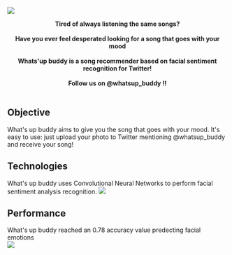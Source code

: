 ![](https://imagehost.com.au//PHJrO)
<p align="center">
  <b>  Tired of always listening the same songs? </b><br><br>
  <b>  Have you ever feel desperated looking for a song that goes with your mood </b><br><br>
  <b>  Whats'up buddy is a song recommender based on facial sentiment recognition for Twitter! </b><br><br>
    <b>  Follow us  on @whatsup_buddy !!</b><br><br>
 </p>

## Objective
What's up buddy aims to give you the song that goes with your mood. It's easy to use: just upload your photo to Twitter mentioning @whatsup_buddy and receive your song!

## Technologies
What's up buddy uses Convolutional Neural Networks to perform facial sentiment analysis recognition.  ![](https://imagehost.com.au//DT7gY)
## Performance
What's up buddy reached an 0.78 accuracy value predecting facial emotions<br>
![](https://imagehost.com.au//Acg7z)
